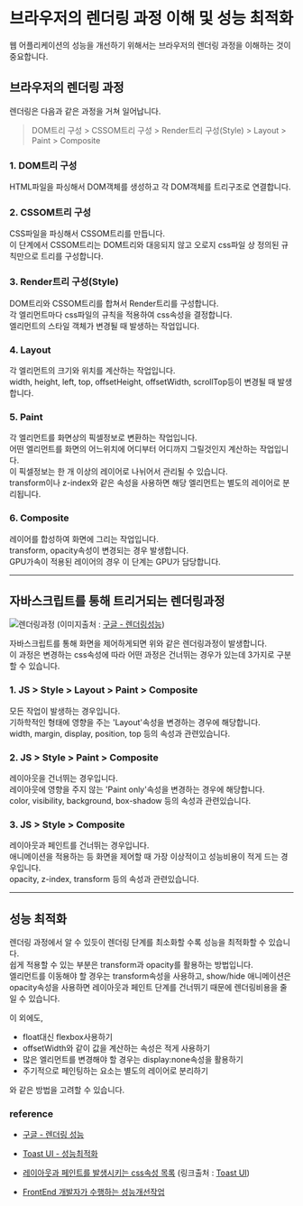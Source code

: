 # 브라우저의 렌더링 과정 이해 및 성능 최적화

웹 어플리케이션의 성능을 개선하기 위해서는 브라우저의 렌더링 과정을 이해하는 것이 중요합니다.



## 브라우저의 렌더링 과정

렌더링은 다음과 같은 과정을 거쳐 일어납니다.

>  DOM트리 구성 > CSSOM트리 구성 > Render트리 구성(Style) > Layout > Paint > Composite



### 1. DOM트리 구성

HTML파일을 파싱해서 DOM객체를 생성하고 각 DOM객체를 트리구조로 연결합니다.

### 2. CSSOM트리 구성

CSS파일을 파싱해서 CSSOM트리를 만듭니다.  
이 단계에서 CSSOM트리는 DOM트리와 대응되지 않고 오로지 css파일 상 정의된 규칙만으로 트리를 구성합니다.

### 3. Render트리 구성(Style)

DOM트리와 CSSOM트리를 합쳐서 Render트리를 구성합니다.  
각 엘리먼트마다 css파일의 규칙을 적용하여 css속성을 결정합니다.  
엘리먼트의 스타일 객체가 변경될 때 발생하는 작업입니다.

### 4. Layout

각 엘리먼트의 크기와 위치를 계산하는 작업입니다.  
width, height, left, top, offsetHeight, offsetWidth, scrollTop등이 변경될 때 발생합니다.

### 5. Paint

각 엘리먼트를 화면상의 픽셀정보로 변환하는 작업입니다.  
어떤 엘리먼트를 화면의 어느위치에 어디부터 어디까지 그릴것인지 계산하는 작업입니다.  
이 픽셀정보는 한 개 이상의 레이어로 나뉘어서 관리될 수 있습니다.  
transform이나 z-index와 같은 속성을 사용하면 해당 엘리먼트는 별도의 레이어로 분리됩니다.

### 6. Composite 

레이어를 합성하여 화면에 그리는 작업입니다.  
transform, opacity속성이 변경되는 경우 발생합니다.  
GPU가속이 적용된 레이어의 경우 이 단계는 GPU가 담당합니다.  



---




## 자바스크립트를 통해 트리거되는 렌더링과정

![렌더링과정](https://developers.google.com/web/fundamentals/performance/rendering/images/intro/frame-full.jpg?authuser=0&hl=ko)
(이미지출처 : [구글 - 렌더링성능](https://developers.google.com/web/fundamentals/performance/rendering?hl=ko&authuser=0))

자바스크립트를 통해 화면을 제어하게되면 위와 같은 렌더링과정이 발생합니다.  
이 과정은 변경하는 css속성에 따라 어떤 과정은 건너뛰는 경우가 있는데 3가지로 구분할 수 있습니다.

### 1. JS > Style > Layout > Paint > Composite

모든 작업이 발생하는 경우입니다.  
기하학적인 형태에 영향을 주는 'Layout'속성을 변경하는 경우에 해당합니다.  
width, margin, display, position, top 등의 속성과 관련있습니다.

### 2. JS > Style > Paint > Composite

레이아웃을 건너뛰는 경우입니다.  
레이아웃에 영향을 주지 않는 'Paint only'속성을 변경하는 경우에 해당합니다.  
color, visibility, background, box-shadow 등의 속성과 관련있습니다.

### 3. JS > Style > Composite

레이아웃과 페인트를 건너뛰는 경우입니다.  
애니메이션을 적용하는 등 화면을 제어할 때 가장 이상적이고 성능비용이 적게 드는 경우입니다.  
opacity, z-index, transform 등의 속성과 관련있습니다.

---



## 성능 최적화

렌더링 과정에서 알 수 있듯이 렌더링 단계를 최소화할 수록 성능을 최적화할 수 있습니다.  
쉽게 적용할 수 있는 부분은 transform과 opacity를 활용하는 방법입니다.  
엘리먼트를 이동해야 할 경우는 transform속성을 사용하고, show/hide 애니메이션은 opacity속성을 사용하면 레이아웃과 페인트 단계를 건너뛰기 때문에 렌더링비용을 줄일 수 있습니다.

이 외에도,

* float대신 flexbox사용하기
* offsetWidth와 같이 값을 계산하는 속성은 적게 사용하기
* 많은 엘리먼트를 변경해야 할 경우는 display:none속성을 활용하기
* 주기적으로 페인팅하는 요소는 별도의 레이어로 분리하기

와 같은 방법을 고려할 수 있습니다.



### reference

- [구글 - 렌더링 성능](https://developers.google.com/web/fundamentals/performance/rendering?hl=ko&authuser=0)

- [Toast UI - 성능최적화](https://ui.toast.com/fe-guide/ko_PERFORMANCE/)
- [레이아웃과 페인트를 발생시키는 css속성 목록](https://docs.google.com/spreadsheets/d/1Hvi0nu2wG3oQ51XRHtMv-A_ZlidnwUYwgQsPQUg1R2s/pub?single=true&gid=0&output=html) (링크출처 : [Toast UI](https://ui.toast.com/fe-guide/ko_PERFORMANCE/))
- [FrontEnd 개발자가 수행하는 성능개선작업](https://sculove.github.io/slides/improveBrowserRendering/#/)
